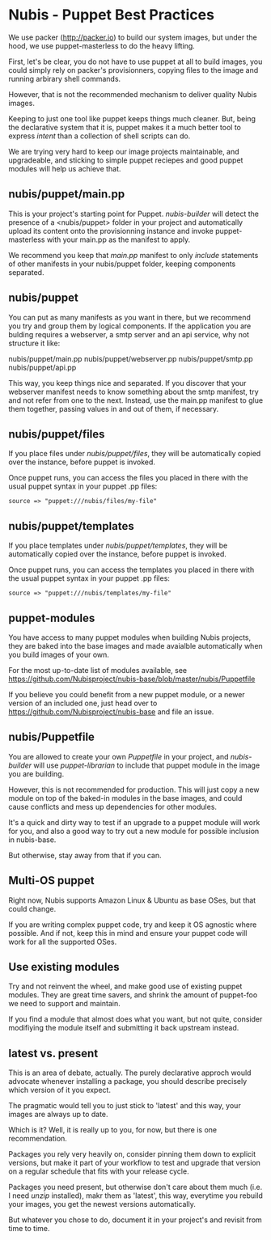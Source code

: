 # Nubis - Puppet Best Practices

We use packer (http://packer.io) to build our system images, but under the hood, we use puppet-masterless to do the heavy lifting.

First, let's be clear, you do not have to use puppet at all to build images, you could simply rely on packer's provisionners, copying files to the image and running arbirary shell commands.

However, that is not the recommended mechanism to deliver quality Nubis images.

Keeping to just one tool like puppet keeps things much cleaner. But, being the declarative system that it is, puppet makes it a much better tool to express *intent* than a collection of shell scripts can do.

We are trying very hard to keep our image projects maintainable, and upgradeable, and sticking to simple puppet reciepes and good puppet modules will help us achieve that.

## nubis/puppet/main.pp

This is your project's starting point for Puppet. *nubis-builder* will detect the presence of a <nubis/puppet> folder in your project and automatically upload its content onto the provisionning instance and invoke puppet-masterless with your main.pp as the manifest to apply.

We recommend you keep that *main.pp* manifest to only *include* statements of other manifests in your nubis/puppet folder, keeping components separated.

## nubis/puppet

You can put as many manifests as you want in there, but we recommend you try and group them by logical components. If the application you are bulding requires a webserver, a smtp server and an api service, why not structure it like:

 nubis/puppet/main.pp
 nubis/puppet/webserver.pp
 nubis/puppet/smtp.pp
 nubis/puppet/api.pp

This way, you keep things nice and separated. If you discover that your webserver manifest needs to know something about the smtp manifest, try and not refer from one to the next. Instead, use the main.pp manifest to glue them together, passing values in and out of them, if necessary.

## nubis/puppet/files

If you place files under *nubis/puppet/files*, they will be automatically copied over the instance, before puppet is invoked.

Once puppet runs, you can access the files you placed in there with the usual puppet syntax in your puppet .pp files:

    source => "puppet:///nubis/files/my-file"

## nubis/puppet/templates

If you place templates under *nubis/puppet/templates*, they will be automatically copied over the instance, before puppet is invoked.

Once puppet runs, you can access the templates you placed in there with the usual puppet syntax in your puppet .pp files:

    source => "puppet:///nubis/templates/my-file"

## puppet-modules

You have access to many puppet modules when building Nubis projects, they are baked into the base images and made avaialble automatically when you build images of your own.

For the most up-to-date list of modules available, see https://github.com/Nubisproject/nubis-base/blob/master/nubis/Puppetfile

If you believe you could benefit from a new puppet module, or a newer version of an included one, just head over to https://github.com/Nubisproject/nubis-base and file an issue.

## nubis/Puppetfile

You are allowed to create your own *Puppetfile* in your project, and *nubis-builder* will use *puppet-librarian* to include that puppet module in the image you are building.

However, this is not recommended for production. This will just copy a new module on top of the baked-in modules in the base images, and could cause conflicts and mess up dependencies for other modules.

It's a quick and dirty way to test if an upgrade to a puppet module will work for you, and also a good way to try out a new module for possible inclusion in nubis-base.

But otherwise, stay away from that if you can.

## Multi-OS puppet

Right now, Nubis supports Amazon Linux & Ubuntu as base OSes, but that could change.

If you are writing complex puppet code, try and keep it OS agnostic where possible. And if not, keep this in mind and ensure your puppet code will work for all the supported OSes.

## Use existing modules

Try and not reinvent the wheel, and make good use of existing puppet modules. They are great time savers, and shrink the amount of puppet-foo we need to support and maintain.

If you find a module that almost does what you want, but not quite, consider modifiying the module itself and submitting it back upstream instead.

## latest vs. present

This is an area of debate, actually. The purely declarative approch would advocate whenever installing a package, you should describe precisely which version of it you expect.

The pragmatic would tell you to just stick to 'latest' and this way, your images are always up to date.

Which is it? Well, it is really up to you, for now, but there is one recommendation.

Packages you rely very heavily on, consider pinning them down to explicit versions, but make it part of your workflow to test and upgrade that version on a regular schedule that fits with your release cycle.

Packages you need present, but otherwise don't care about them much (i.e. I need *unzip* installed), makr them as 'latest', this way, everytime you rebuild your images, you get the newest versions automatically.

But whatever you chose to do, document it in your project's and revisit from time to time.
